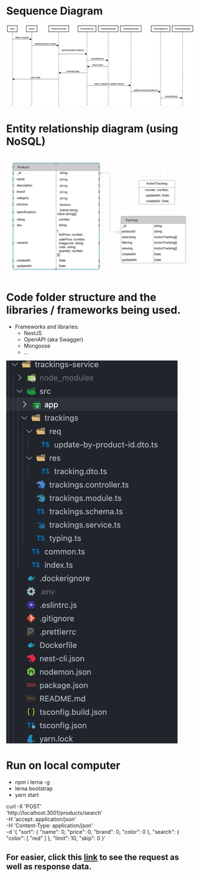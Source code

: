 # Sequence Diagram

![image](files/../assets/1.png)

# Entity relationship diagram (using NoSQL)

![image](files/../assets/2.png)

# Code folder structure and the libraries / frameworks being used.

- Frameworks and libraries:
  - NestJS
  - OpenAPI (aka Swagger)
  - Mongoose
  - ...

![image](files/../assets/3.png)

# Run on local computer

- npm i lerna -g
- lerna bootstrap
- yarn start

curl -X 'POST' \
  'http://localhost:3001/products/search' \
  -H 'accept: application/json' \
  -H 'Content-Type: application/json' \
  -d '{
  "sort": {
    "name": 0,
    "price": 0,
    "brand": 0,
    "color": 0
  },
  "search": {
    "color": [
      "red"
    ]
  },
  "limit": 10,
  "skip": 0
}'

## For easier, click this [link](http://localhost:3001/docs/#/Products/ProductsController_findAll) to see the request as well as response data.
